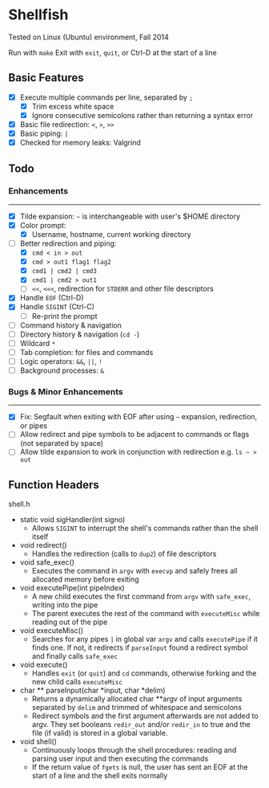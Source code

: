 Shellfish
======
Tested on Linux (Ubuntu) environment, Fall 2014

Run with `make`
Exit with `exit`, `quit`, or Ctrl-D at the start of a line

## Basic Features
- [x] Execute multiple commands per line, separated by `;`
  - [x] Trim excess white space
  - [x] Ignore consecutive semicolons rather than returning a syntax error
- [x] Basic file redirection: `<`, `>`, `>>`
- [x] Basic piping: `|`
- [x] Checked for memory leaks: Valgrind

## Todo
### Enhancements
------
- [x] Tilde expansion: `~` is interchangeable with user's $HOME directory
- [x] Color prompt:
  - [x] Username, hostname, current working directory
- [ ] Better redirection and piping:
  - [x] `cmd < in > out`
  - [x] `cmd > out1 flag1 flag2`
  - [x] `cmd1 | cmd2 | cmd3`
  - [x] `cmd1 | cmd2 > out1`
  - [ ] `<<`, `<<<`, redirection for `STDERR` and other file descriptors
- [x] Handle `EOF` (Ctrl-D)
- [x] Handle `SIGINT` (Ctrl-C)
  - [ ] Re-print the prompt
- [ ] Command history & navigation
- [ ] Directory history & navigation (`cd -`)
- [ ] Wildcard `*`
- [ ] Tab completion: for files and commands
- [ ] Logic operators: `&&`, `||`, `!`
- [ ] Background processes: `&`

### Bugs & Minor Enhancements
------
- [x] Fix: Segfault when exiting with EOF after using `~` expansion, redirection, or pipes
- [ ] Allow redirect and pipe symbols to be adjacent to commands or flags (not separated by space)
- [ ] Allow tilde expansion to work in conjunction with redirection e.g. `ls ~ > out`

## Function Headers
shell.h

- static void sigHandler(int signo)
  - Allows `SIGINT` to interrupt the shell's commands rather than the shell itself
- void redirect()
  - Handles the redirection (calls to `dup2`) of file descriptors
- void safe_exec()
  - Executes the command in `argv` with `execvp` and safely frees all allocated memory before exiting
- void executePipe(int pipeIndex)
  - A new child executes the first command from `argv` with `safe_exec`, writing into the pipe
  - The parent executes the rest of the command with `executeMisc` while reading out of the pipe
- void executeMisc()
  - Searches for any pipes `|` in global var `argv` and calls `executePipe` if it finds one. If not, it redirects if `parseInput` found a redirect symbol and finally calls `safe_exec`
- void execute()
  - Handles `exit` (or `quit`) and `cd` commands, otherwise forking and the new child calls `executeMisc`
- char ** parseInput(char *input, char *delim)
  - Returns a dynamically allocated char **argv of input arguments separated by `delim` and trimmed of whitespace and semicolons
  - Redirect symbols and the first argument afterwards are not added to argv. They set booleans `redir_out` and/or `redir_in` to true and the file (if valid) is stored in a global variable.
- void shell()
  - Continuously loops through the shell procedures: reading and parsing user input and then executing the commands
  - If the return value of `fgets` is null, the user has sent an EOF at the start of a line and the shell exits normally
